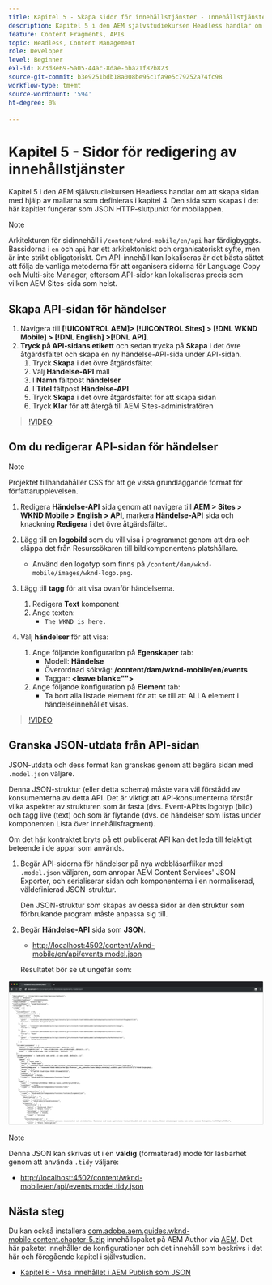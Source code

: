 ```yaml
---
title: Kapitel 5 - Skapa sidor för innehållstjänster - Innehållstjänster
description: Kapitel 5 i den AEM självstudiekursen Headless handlar om att skapa sidor från mallarna som definieras i kapitel 4. Dessa sidor fungerar som JSON HTTP-slutpunkter.
feature: Content Fragments, APIs
topic: Headless, Content Management
role: Developer
level: Beginner
exl-id: 873d8e69-5a05-44ac-8dae-bba21f82b823
source-git-commit: b3e9251bdb18a008be95c1fa9e5c79252a74fc98
workflow-type: tm+mt
source-wordcount: '594'
ht-degree: 0%

---
```


# Kapitel 5 - Sidor för redigering av innehållstjänster

Kapitel 5 i den AEM självstudiekursen Headless handlar om att skapa sidan med hjälp av mallarna som definieras i kapitel 4. Den sida som skapas i det här kapitlet fungerar som JSON HTTP-slutpunkt för mobilappen.

>[!NOTE]
>
> Arkitekturen för sidinnehåll i `/content/wknd-mobile/en/api` har färdigbyggts. Bassidorna i `en` och `api` har ett arkitektoniskt och organisatoriskt syfte, men är inte strikt obligatoriskt. Om API-innehåll kan lokaliseras är det bästa sättet att följa de vanliga metoderna för att organisera sidorna för Language Copy och Multi-site Manager, eftersom API-sidor kan lokaliseras precis som vilken AEM Sites-sida som helst.

## Skapa API-sidan för händelser

1. Navigera till **[!UICONTROL AEM]> [!UICONTROL Sites] > [!DNL WKND Mobile] > [!DNL English] >[!DNL API]**.
1. **Tryck på API-sidans etikett** och sedan trycka på **Skapa** i det övre åtgärdsfältet och skapa en ny händelse-API-sida under API-sidan.
   1. Tryck **Skapa** i det övre åtgärdsfältet
   1. Välj **Händelse-API** mall
   1. I **Namn** fältpost **händelser**
   1. I **Titel** fältpost **Händelse-API**
   1. Tryck **Skapa** i det övre åtgärdsfältet för att skapa sidan
   1. Tryck **Klar** för att återgå till AEM Sites-administratören

>[!VIDEO](https://video.tv.adobe.com/v/28340?quality=12&learn=on)

## Om du redigerar API-sidan för händelser

>[!NOTE]
>
> Projektet tillhandahåller CSS för att ge vissa grundläggande format för författarupplevelsen.

1. Redigera **Händelse-API** sida genom att navigera till **AEM > Sites > WKND Mobile > English > API**, markera **Händelse-API** sida och knackning **Redigera** i det övre åtgärdsfältet.
1. Lägg till en **logobild** som du vill visa i programmet genom att dra och släppa det från Resurssökaren till bildkomponentens platshållare.
   * Använd den logotyp som finns på `/content/dam/wknd-mobile/images/wknd-logo.png`.

1. Lägg till **tagg** för att visa ovanför händelserna.
   1. Redigera **Text** komponent
   1. Ange texten:
      * `The WKND is here.`

1. Välj **händelser** för att visa:
   1. Ange följande konfiguration på **Egenskaper** tab:
      * Modell: **Händelse**
      * Överordnad sökväg: **/content/dam/wknd-mobile/en/events**
      * Taggar: **&lt;leave blank=&quot;&quot;>**
   1. Ange följande konfiguration på **Element** tab:
      * Ta bort alla listade element för att se till att ALLA element i händelseinnehållet visas.

>[!VIDEO](https://video.tv.adobe.com/v/28339?quality=12&learn=on)

## Granska JSON-utdata från API-sidan

JSON-utdata och dess format kan granskas genom att begära sidan med `.model.json` väljare.

Denna JSON-struktur (eller detta schema) måste vara väl förstådd av konsumenterna av detta API. Det är viktigt att API-konsumenterna förstår vilka aspekter av strukturen som är fasta (dvs. Event-API:ts logotyp (bild) och tagg live (text) och som är flytande (dvs. de händelser som listas under komponenten Lista över innehållsfragment).

Om det här kontraktet bryts på ett publicerat API kan det leda till felaktigt beteende i de appar som används.

1. Begär API-sidorna för händelser på nya webbläsarflikar med `.model.json` väljaren, som anropar AEM Content Services&#39; JSON Exporter, och serialiserar sidan och komponenterna i en normaliserad, väldefinierad JSON-struktur.

   Den JSON-struktur som skapas av dessa sidor är den struktur som förbrukande program måste anpassa sig till.

1. Begär **Händelse-API** sida som **JSON**.

   * [http://localhost:4502/content/wknd-mobile/en/api/events.model.json](http://localhost:4502/content/wknd-mobile/en/api/events.model.tidy.json)

   Resultatet bör se ut ungefär som:

![AEM Content Services JSON-utdata](assets/chapter-5/json-output.png)

>[!NOTE]
>
> Denna JSON kan skrivas ut i en **väldig** (formaterad) mode för läsbarhet genom att använda `.tidy` väljare:
> * [http://localhost:4502/content/wknd-mobile/en/api/events.model.tidy.json](http://localhost:4502/content/wknd-mobile/en/api/events.model.tidy.json)


## Nästa steg

Du kan också installera [com.adobe.aem.guides.wknd-mobile.content.chapter-5.zip](https://github.com/adobe/aem-guides-wknd-mobile/releases/latest) innehållspaket på AEM Author via [AEM](http://localhost:4502/crx/packmgr/index.jsp). Det här paketet innehåller de konfigurationer och det innehåll som beskrivs i det här och föregående kapitel i självstudien.

* [Kapitel 6 - Visa innehållet i AEM Publish som JSON](./chapter-6.md)
